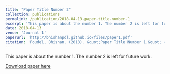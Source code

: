 ```yaml
---
title: "Paper Title Number 2"
collection: publications
permalink: /publication/2018-04-13-paper-title-number-1
excerpt: 'This paper is about the number 1. The number 2 is left for future work.'
date: 2018-04-13
venue: 'Journal 1'
paperurl: 'http://bhishanpdl.github.io/files/paper1.pdf'
citation: 'Poudel, Bhishan. (2018). &quot;Paper Title Number 1.&quot; <i>Journal 1</i>. 1(1).'
---
```

This paper is about the number 1. The number 2 is left for future work.

[Download paper here](http://bhishanpdl.github.io/files/paper2.pdf)
